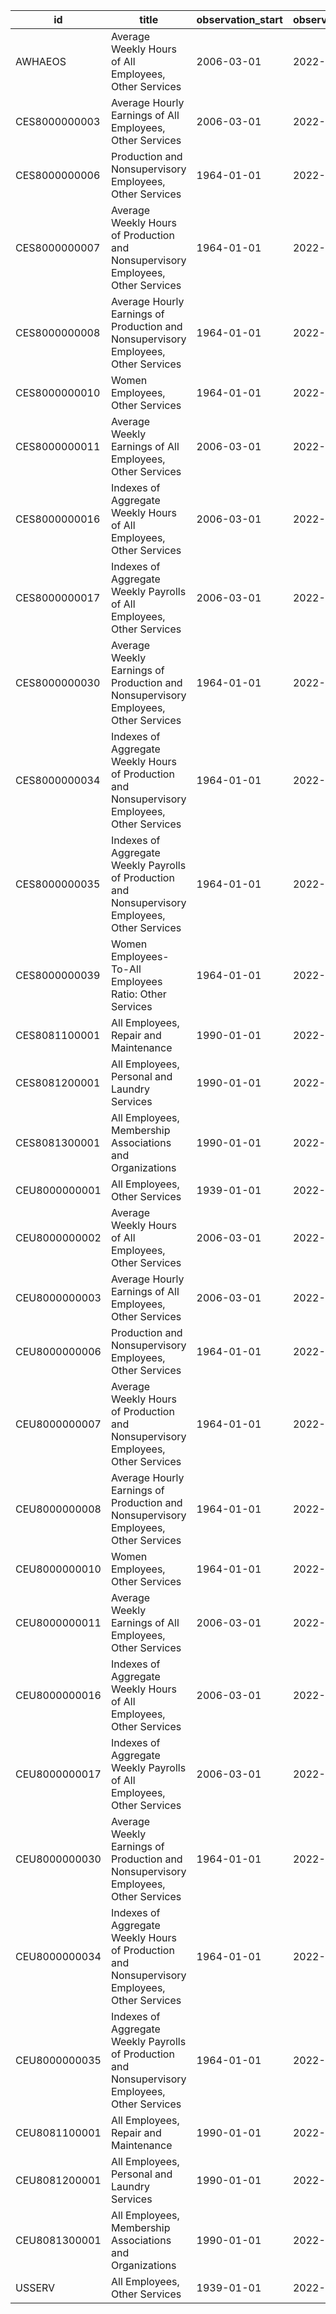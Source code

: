 | id            | title                                                                                           | observation_start   | observation_end   |
|---------------|-------------------------------------------------------------------------------------------------|---------------------|-------------------|
| AWHAEOS       | Average Weekly Hours of All Employees, Other Services                                           | 2006-03-01          | 2022-02-01        |
| CES8000000003 | Average Hourly Earnings of All Employees, Other Services                                        | 2006-03-01          | 2022-02-01        |
| CES8000000006 | Production and Nonsupervisory Employees, Other Services                                         | 1964-01-01          | 2022-02-01        |
| CES8000000007 | Average Weekly Hours of Production and Nonsupervisory Employees, Other Services                 | 1964-01-01          | 2022-02-01        |
| CES8000000008 | Average Hourly Earnings of Production and Nonsupervisory Employees, Other Services              | 1964-01-01          | 2022-02-01        |
| CES8000000010 | Women Employees, Other Services                                                                 | 1964-01-01          | 2022-02-01        |
| CES8000000011 | Average Weekly Earnings of All Employees, Other Services                                        | 2006-03-01          | 2022-02-01        |
| CES8000000016 | Indexes of Aggregate Weekly Hours of All Employees, Other Services                              | 2006-03-01          | 2022-02-01        |
| CES8000000017 | Indexes of Aggregate Weekly Payrolls of All Employees, Other Services                           | 2006-03-01          | 2022-02-01        |
| CES8000000030 | Average Weekly Earnings of Production and Nonsupervisory Employees, Other Services              | 1964-01-01          | 2022-02-01        |
| CES8000000034 | Indexes of Aggregate Weekly Hours of Production and Nonsupervisory Employees, Other Services    | 1964-01-01          | 2022-02-01        |
| CES8000000035 | Indexes of Aggregate Weekly Payrolls of Production and Nonsupervisory Employees, Other Services | 1964-01-01          | 2022-02-01        |
| CES8000000039 | Women Employees-To-All Employees Ratio: Other Services                                          | 1964-01-01          | 2022-02-01        |
| CES8081100001 | All Employees, Repair and Maintenance                                                           | 1990-01-01          | 2022-02-01        |
| CES8081200001 | All Employees, Personal and Laundry Services                                                    | 1990-01-01          | 2022-02-01        |
| CES8081300001 | All Employees, Membership Associations and Organizations                                        | 1990-01-01          | 2022-02-01        |
| CEU8000000001 | All Employees, Other Services                                                                   | 1939-01-01          | 2022-02-01        |
| CEU8000000002 | Average Weekly Hours of All Employees, Other Services                                           | 2006-03-01          | 2022-02-01        |
| CEU8000000003 | Average Hourly Earnings of All Employees, Other Services                                        | 2006-03-01          | 2022-02-01        |
| CEU8000000006 | Production and Nonsupervisory Employees, Other Services                                         | 1964-01-01          | 2022-02-01        |
| CEU8000000007 | Average Weekly Hours of Production and Nonsupervisory Employees, Other Services                 | 1964-01-01          | 2022-02-01        |
| CEU8000000008 | Average Hourly Earnings of Production and Nonsupervisory Employees, Other Services              | 1964-01-01          | 2022-02-01        |
| CEU8000000010 | Women Employees, Other Services                                                                 | 1964-01-01          | 2022-02-01        |
| CEU8000000011 | Average Weekly Earnings of All Employees, Other Services                                        | 2006-03-01          | 2022-02-01        |
| CEU8000000016 | Indexes of Aggregate Weekly Hours of All Employees, Other Services                              | 2006-03-01          | 2022-02-01        |
| CEU8000000017 | Indexes of Aggregate Weekly Payrolls of All Employees, Other Services                           | 2006-03-01          | 2022-02-01        |
| CEU8000000030 | Average Weekly Earnings of Production and Nonsupervisory Employees, Other Services              | 1964-01-01          | 2022-02-01        |
| CEU8000000034 | Indexes of Aggregate Weekly Hours of Production and Nonsupervisory Employees, Other Services    | 1964-01-01          | 2022-02-01        |
| CEU8000000035 | Indexes of Aggregate Weekly Payrolls of Production and Nonsupervisory Employees, Other Services | 1964-01-01          | 2022-02-01        |
| CEU8081100001 | All Employees, Repair and Maintenance                                                           | 1990-01-01          | 2022-02-01        |
| CEU8081200001 | All Employees, Personal and Laundry Services                                                    | 1990-01-01          | 2022-02-01        |
| CEU8081300001 | All Employees, Membership Associations and Organizations                                        | 1990-01-01          | 2022-02-01        |
| USSERV        | All Employees, Other Services                                                                   | 1939-01-01          | 2022-02-01        |